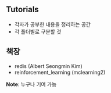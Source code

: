 ## Tutorials

- 각자가 공부한 내용을 정리하는 공간 
- 각 폴더별로 구분할 것

## 책장
- redis (Albert Seongmin Kim)
- reinforcement_learning (mclearning2) 

__Note__: 누구나 기여 가능  

